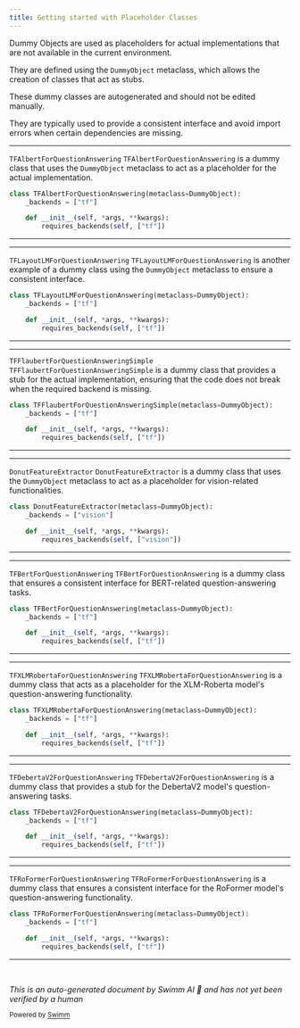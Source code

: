 ```yaml
---
title: Getting started with Placeholder Classes
---
```

Dummy Objects are used as placeholders for actual implementations that are not available in the current environment.

They are defined using the <SwmToken path="src/transformers/utils/dummy_tf_objects.py" pos="191:6:6" line-data="class TFAlbertForQuestionAnswering(metaclass=DummyObject):">`DummyObject`</SwmToken> metaclass, which allows the creation of classes that act as stubs.

These dummy classes are autogenerated and should not be edited manually.

They are typically used to provide a consistent interface and avoid import errors when certain dependencies are missing.

<SwmSnippet path="/src/transformers/utils/dummy_tf_objects.py" line="191">

---

<SwmToken path="src/transformers/utils/dummy_tf_objects.py" pos="191:2:2" line-data="class TFAlbertForQuestionAnswering(metaclass=DummyObject):">`TFAlbertForQuestionAnswering`</SwmToken> <SwmToken path="src/transformers/utils/dummy_tf_objects.py" pos="191:2:2" line-data="class TFAlbertForQuestionAnswering(metaclass=DummyObject):">`TFAlbertForQuestionAnswering`</SwmToken> is a dummy class that uses the <SwmToken path="src/transformers/utils/dummy_tf_objects.py" pos="191:6:6" line-data="class TFAlbertForQuestionAnswering(metaclass=DummyObject):">`DummyObject`</SwmToken> metaclass to act as a placeholder for the actual implementation.

```python
class TFAlbertForQuestionAnswering(metaclass=DummyObject):
    _backends = ["tf"]

    def __init__(self, *args, **kwargs):
        requires_backends(self, ["tf"])
```

---

</SwmSnippet>

<SwmSnippet path="/src/transformers/utils/dummy_tf_objects.py" line="1573">

---

<SwmToken path="src/transformers/utils/dummy_tf_objects.py" pos="1573:2:2" line-data="class TFLayoutLMForQuestionAnswering(metaclass=DummyObject):">`TFLayoutLMForQuestionAnswering`</SwmToken> <SwmToken path="src/transformers/utils/dummy_tf_objects.py" pos="1573:2:2" line-data="class TFLayoutLMForQuestionAnswering(metaclass=DummyObject):">`TFLayoutLMForQuestionAnswering`</SwmToken> is another example of a dummy class using the <SwmToken path="src/transformers/utils/dummy_tf_objects.py" pos="1573:6:6" line-data="class TFLayoutLMForQuestionAnswering(metaclass=DummyObject):">`DummyObject`</SwmToken> metaclass to ensure a consistent interface.

```python
class TFLayoutLMForQuestionAnswering(metaclass=DummyObject):
    _backends = ["tf"]

    def __init__(self, *args, **kwargs):
        requires_backends(self, ["tf"])
```

---

</SwmSnippet>

<SwmSnippet path="/src/transformers/utils/dummy_tf_objects.py" line="1314">

---

<SwmToken path="src/transformers/utils/dummy_tf_objects.py" pos="1314:2:2" line-data="class TFFlaubertForQuestionAnsweringSimple(metaclass=DummyObject):">`TFFlaubertForQuestionAnsweringSimple`</SwmToken> <SwmToken path="src/transformers/utils/dummy_tf_objects.py" pos="1314:2:2" line-data="class TFFlaubertForQuestionAnsweringSimple(metaclass=DummyObject):">`TFFlaubertForQuestionAnsweringSimple`</SwmToken> is a dummy class that provides a stub for the actual implementation, ensuring that the code does not break when the required backend is missing.

```python
class TFFlaubertForQuestionAnsweringSimple(metaclass=DummyObject):
    _backends = ["tf"]

    def __init__(self, *args, **kwargs):
        requires_backends(self, ["tf"])
```

---

</SwmSnippet>

<SwmSnippet path="/src/transformers/utils/dummy_vision_objects.py" line="194">

---

<SwmToken path="src/transformers/utils/dummy_vision_objects.py" pos="194:2:2" line-data="class DonutFeatureExtractor(metaclass=DummyObject):">`DonutFeatureExtractor`</SwmToken> <SwmToken path="src/transformers/utils/dummy_vision_objects.py" pos="194:2:2" line-data="class DonutFeatureExtractor(metaclass=DummyObject):">`DonutFeatureExtractor`</SwmToken> is a dummy class that uses the <SwmToken path="src/transformers/utils/dummy_vision_objects.py" pos="194:6:6" line-data="class DonutFeatureExtractor(metaclass=DummyObject):">`DummyObject`</SwmToken> metaclass to act as a placeholder for vision-related functionalities.

```python
class DonutFeatureExtractor(metaclass=DummyObject):
    _backends = ["vision"]

    def __init__(self, *args, **kwargs):
        requires_backends(self, ["vision"])
```

---

</SwmSnippet>

<SwmSnippet path="/src/transformers/utils/dummy_tf_objects.py" line="516">

---

<SwmToken path="src/transformers/utils/dummy_tf_objects.py" pos="516:2:2" line-data="class TFBertForQuestionAnswering(metaclass=DummyObject):">`TFBertForQuestionAnswering`</SwmToken> <SwmToken path="src/transformers/utils/dummy_tf_objects.py" pos="516:2:2" line-data="class TFBertForQuestionAnswering(metaclass=DummyObject):">`TFBertForQuestionAnswering`</SwmToken> is a dummy class that ensures a consistent interface for BERT-related question-answering tasks.

```python
class TFBertForQuestionAnswering(metaclass=DummyObject):
    _backends = ["tf"]

    def __init__(self, *args, **kwargs):
        requires_backends(self, ["tf"])
```

---

</SwmSnippet>

<SwmSnippet path="/src/transformers/utils/dummy_tf_objects.py" line="2798">

---

<SwmToken path="src/transformers/utils/dummy_tf_objects.py" pos="2798:2:2" line-data="class TFXLMRobertaForQuestionAnswering(metaclass=DummyObject):">`TFXLMRobertaForQuestionAnswering`</SwmToken> <SwmToken path="src/transformers/utils/dummy_tf_objects.py" pos="2798:2:2" line-data="class TFXLMRobertaForQuestionAnswering(metaclass=DummyObject):">`TFXLMRobertaForQuestionAnswering`</SwmToken> is a dummy class that acts as a placeholder for the XLM-Roberta model's question-answering functionality.

```python
class TFXLMRobertaForQuestionAnswering(metaclass=DummyObject):
    _backends = ["tf"]

    def __init__(self, *args, **kwargs):
        requires_backends(self, ["tf"])
```

---

</SwmSnippet>

<SwmSnippet path="/src/transformers/utils/dummy_tf_objects.py" line="971">

---

<SwmToken path="src/transformers/utils/dummy_tf_objects.py" pos="971:2:2" line-data="class TFDebertaV2ForQuestionAnswering(metaclass=DummyObject):">`TFDebertaV2ForQuestionAnswering`</SwmToken> <SwmToken path="src/transformers/utils/dummy_tf_objects.py" pos="971:2:2" line-data="class TFDebertaV2ForQuestionAnswering(metaclass=DummyObject):">`TFDebertaV2ForQuestionAnswering`</SwmToken> is a dummy class that provides a stub for the DebertaV2 model's question-answering tasks.

```python
class TFDebertaV2ForQuestionAnswering(metaclass=DummyObject):
    _backends = ["tf"]

    def __init__(self, *args, **kwargs):
        requires_backends(self, ["tf"])
```

---

</SwmSnippet>

<SwmSnippet path="/src/transformers/utils/dummy_tf_objects.py" line="2371">

---

<SwmToken path="src/transformers/utils/dummy_tf_objects.py" pos="2371:2:2" line-data="class TFRoFormerForQuestionAnswering(metaclass=DummyObject):">`TFRoFormerForQuestionAnswering`</SwmToken> <SwmToken path="src/transformers/utils/dummy_tf_objects.py" pos="2371:2:2" line-data="class TFRoFormerForQuestionAnswering(metaclass=DummyObject):">`TFRoFormerForQuestionAnswering`</SwmToken> is a dummy class that ensures a consistent interface for the RoFormer model's question-answering functionality.

```python
class TFRoFormerForQuestionAnswering(metaclass=DummyObject):
    _backends = ["tf"]

    def __init__(self, *args, **kwargs):
        requires_backends(self, ["tf"])
```

---

</SwmSnippet>

&nbsp;

*This is an auto-generated document by Swimm AI 🌊 and has not yet been verified by a human*

<SwmMeta version="3.0.0" repo-id="Z2l0aHViJTNBJTNBdHJhbnNmb3JtZXJzJTNBJTNBc2h1anV1dQ==" repo-name="transformers" doc-type="overview"><sup>Powered by [Swimm](/)</sup></SwmMeta>
